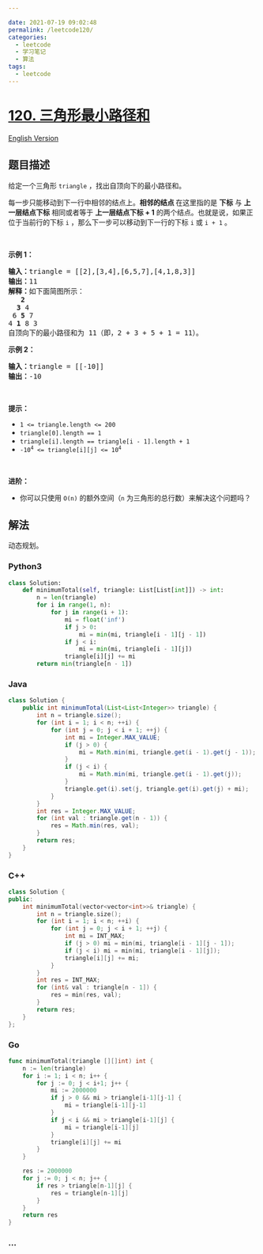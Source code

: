 ```yaml
---

date: 2021-07-19 09:02:48
permalink: /leetcode120/
categories:
  - leetcode
  - 学习笔记
  - 算法  
tags:
  - leetcode
---
```

# [120. 三角形最小路径和](https://leetcode-cn.com/problems/triangle)

[English Version](https://cdn.jsdelivr.net/gh/doocs/leetcode@main/solution/0100-0199/0120.Triangle/README_EN.md)

## 题目描述

<!-- 这里写题目描述 -->

<p>给定一个三角形 <code>triangle</code> ，找出自顶向下的最小路径和。</p>

<p>每一步只能移动到下一行中相邻的结点上。<strong>相邻的结点 </strong>在这里指的是 <strong>下标</strong> 与 <strong>上一层结点下标</strong> 相同或者等于 <strong>上一层结点下标 + 1</strong> 的两个结点。也就是说，如果正位于当前行的下标 <code>i</code> ，那么下一步可以移动到下一行的下标 <code>i</code> 或 <code>i + 1</code> 。</p>

<p> </p>

<p><strong>示例 1：</strong></p>

<pre>
<strong>输入：</strong>triangle = [[2],[3,4],[6,5,7],[4,1,8,3]]
<strong>输出：</strong>11
<strong>解释：</strong>如下面简图所示：
   <strong>2</strong>
  <strong>3</strong> 4
 6 <strong>5</strong> 7
4 <strong>1</strong> 8 3
自顶向下的最小路径和为 11（即，2 + 3 + 5 + 1 = 11）。
</pre>

<p><strong>示例 2：</strong></p>

<pre>
<strong>输入：</strong>triangle = [[-10]]
<strong>输出：</strong>-10
</pre>

<p> </p>

<p><strong>提示：</strong></p>

<ul>
	<li><code>1 <= triangle.length <= 200</code></li>
	<li><code>triangle[0].length == 1</code></li>
	<li><code>triangle[i].length == triangle[i - 1].length + 1</code></li>
	<li><code>-10<sup>4</sup> <= triangle[i][j] <= 10<sup>4</sup></code></li>
</ul>

<p> </p>

<p><strong>进阶：</strong></p>

<ul>
	<li>你可以只使用 <code>O(n)</code> 的额外空间（<code>n</code> 为三角形的总行数）来解决这个问题吗？</li>
</ul>


## 解法

<!-- 这里可写通用的实现逻辑 -->

动态规划。

<!-- tabs:start -->

### **Python3**

<!-- 这里可写当前语言的特殊实现逻辑 -->

```python
class Solution:
    def minimumTotal(self, triangle: List[List[int]]) -> int:
        n = len(triangle)
        for i in range(1, n):
            for j in range(i + 1):
                mi = float('inf')
                if j > 0:
                    mi = min(mi, triangle[i - 1][j - 1])
                if j < i:
                    mi = min(mi, triangle[i - 1][j])
                triangle[i][j] += mi
        return min(triangle[n - 1])
```

### **Java**

<!-- 这里可写当前语言的特殊实现逻辑 -->

```java
class Solution {
    public int minimumTotal(List<List<Integer>> triangle) {
        int n = triangle.size();
        for (int i = 1; i < n; ++i) {
            for (int j = 0; j < i + 1; ++j) {
                int mi = Integer.MAX_VALUE;
                if (j > 0) {
                    mi = Math.min(mi, triangle.get(i - 1).get(j - 1));
                }
                if (j < i) {
                    mi = Math.min(mi, triangle.get(i - 1).get(j));
                }
                triangle.get(i).set(j, triangle.get(i).get(j) + mi);
            }
        }
        int res = Integer.MAX_VALUE;
        for (int val : triangle.get(n - 1)) {
            res = Math.min(res, val);
        }
        return res;
    }
}
```

### **C++**

```cpp
class Solution {
public:
    int minimumTotal(vector<vector<int>>& triangle) {
        int n = triangle.size();
        for (int i = 1; i < n; ++i) {
            for (int j = 0; j < i + 1; ++j) {
                int mi = INT_MAX;
                if (j > 0) mi = min(mi, triangle[i - 1][j - 1]);
                if (j < i) mi = min(mi, triangle[i - 1][j]);
                triangle[i][j] += mi;
            }
        }
        int res = INT_MAX;
        for (int& val : triangle[n - 1]) {
            res = min(res, val);
        }
        return res;
    }
};
```

### **Go**

```go
func minimumTotal(triangle [][]int) int {
	n := len(triangle)
	for i := 1; i < n; i++ {
		for j := 0; j < i+1; j++ {
			mi := 2000000
			if j > 0 && mi > triangle[i-1][j-1] {
				mi = triangle[i-1][j-1]
			}
			if j < i && mi > triangle[i-1][j] {
				mi = triangle[i-1][j]
			}
			triangle[i][j] += mi
		}
	}

	res := 2000000
	for j := 0; j < n; j++ {
		if res > triangle[n-1][j] {
			res = triangle[n-1][j]
		}
	}
	return res
}
```

### **...**

```

```

<!-- tabs:end -->
